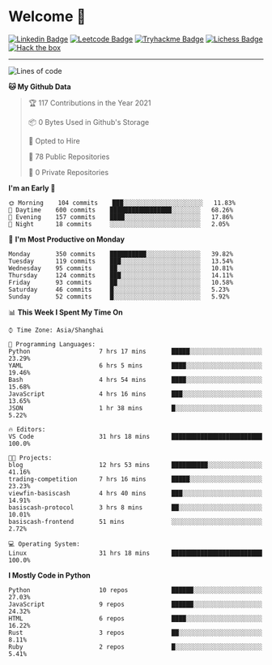 # Welcome 👋

[![Linkedin Badge](https://img.shields.io/badge/-PedroTorres-blue?style=flat-square&logo=Linkedin&logoColor=white&link=https://www.linkedin.com/in/PedroTorres/)](https://www.linkedin.com/in/pedro-torres-cruz/)
[![Leetcode Badge](https://img.shields.io/badge/profile-leetcode-green)](https://leetcode.com/corfucinas/)
[![Tryhackme Badge](https://img.shields.io/badge/profile-tryhackme-blue)](https://tryhackme.com/p/Corfucinas/)
[![Lichess Badge](https://img.shields.io/badge/challenge_me-lichess-yellow)](https://lichess.org/@/Corfucinas)
[![Hack the box](https://img.shields.io/badge/hack_the_box-profile-red)](https://www.hackthebox.eu/profile/375826)

---

<!--START_SECTION:waka-->
![Lines of code](https://img.shields.io/badge/From%20Hello%20World%20I%27ve%20Written-1.4%20million%20lines%20of%20code-blue)

**🐱 My Github Data** 

> 🏆 117 Contributions in the Year 2021
 > 
> 📦 0 Bytes Used in Github's Storage 
 > 
> 💼 Opted to Hire
 > 
> 📜 78 Public Repositories 
 > 
> 🔑 0 Private Repositories  
 > 
**I'm an Early 🐤** 

```text
🌞 Morning    104 commits    ███░░░░░░░░░░░░░░░░░░░░░░   11.83% 
🌆 Daytime    600 commits    █████████████████░░░░░░░░   68.26% 
🌃 Evening    157 commits    ████░░░░░░░░░░░░░░░░░░░░░   17.86% 
🌙 Night      18 commits     ░░░░░░░░░░░░░░░░░░░░░░░░░   2.05%

```
📅 **I'm Most Productive on Monday** 

```text
Monday       350 commits    ██████████░░░░░░░░░░░░░░░   39.82% 
Tuesday      119 commits    ███░░░░░░░░░░░░░░░░░░░░░░   13.54% 
Wednesday    95 commits     ██░░░░░░░░░░░░░░░░░░░░░░░   10.81% 
Thursday     124 commits    ███░░░░░░░░░░░░░░░░░░░░░░   14.11% 
Friday       93 commits     ██░░░░░░░░░░░░░░░░░░░░░░░   10.58% 
Saturday     46 commits     █░░░░░░░░░░░░░░░░░░░░░░░░   5.23% 
Sunday       52 commits     █░░░░░░░░░░░░░░░░░░░░░░░░   5.92%

```


📊 **This Week I Spent My Time On** 

```text
⌚︎ Time Zone: Asia/Shanghai

💬 Programming Languages: 
Python                   7 hrs 17 mins       █████░░░░░░░░░░░░░░░░░░░░   23.29% 
YAML                     6 hrs 5 mins        ████░░░░░░░░░░░░░░░░░░░░░   19.46% 
Bash                     4 hrs 54 mins       ████░░░░░░░░░░░░░░░░░░░░░   15.68% 
JavaScript               4 hrs 16 mins       ███░░░░░░░░░░░░░░░░░░░░░░   13.65% 
JSON                     1 hr 38 mins        █░░░░░░░░░░░░░░░░░░░░░░░░   5.22%

🔥 Editors: 
VS Code                  31 hrs 18 mins      █████████████████████████   100.0%

🐱‍💻 Projects: 
blog                     12 hrs 53 mins      ██████████░░░░░░░░░░░░░░░   41.16% 
trading-competition      7 hrs 16 mins       █████░░░░░░░░░░░░░░░░░░░░   23.23% 
viewfin-basiscash        4 hrs 40 mins       ███░░░░░░░░░░░░░░░░░░░░░░   14.91% 
basiscash-protocol       3 hrs 8 mins        ██░░░░░░░░░░░░░░░░░░░░░░░   10.01% 
basiscash-frontend       51 mins             ░░░░░░░░░░░░░░░░░░░░░░░░░   2.72%

💻 Operating System: 
Linux                    31 hrs 18 mins      █████████████████████████   100.0%

```

**I Mostly Code in Python** 

```text
Python                   10 repos            ██████░░░░░░░░░░░░░░░░░░░   27.03% 
JavaScript               9 repos             ██████░░░░░░░░░░░░░░░░░░░   24.32% 
HTML                     6 repos             ████░░░░░░░░░░░░░░░░░░░░░   16.22% 
Rust                     3 repos             ██░░░░░░░░░░░░░░░░░░░░░░░   8.11% 
Ruby                     2 repos             █░░░░░░░░░░░░░░░░░░░░░░░░   5.41%

```



<!--END_SECTION:waka-->
